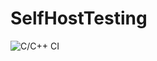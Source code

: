 # SelfHostTesting
![C/C++ CI](https://github.com/kerry-Cho/SelfHostTesting/workflows/C/C++%20CI/badge.svg)

